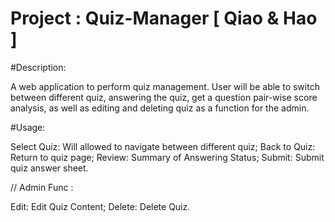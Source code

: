 # Project : Quiz-Manager [ Qiao & Hao ]

#Description:

A web application to perform quiz management. User will be able to switch between different quiz, 
answering the quiz, get a question pair-wise score analysis, as well as editing and deleting quiz
as a function for the admin.

#Usage:

Select Quiz: Will allowed to navigate between different quiz;
Back to Quiz: Return to quiz page;
Review: Summary of Answering Status;
Submit: Submit quiz answer sheet.

// Admin Func :

Edit: Edit Quiz Content;
Delete: Delete Quiz.

